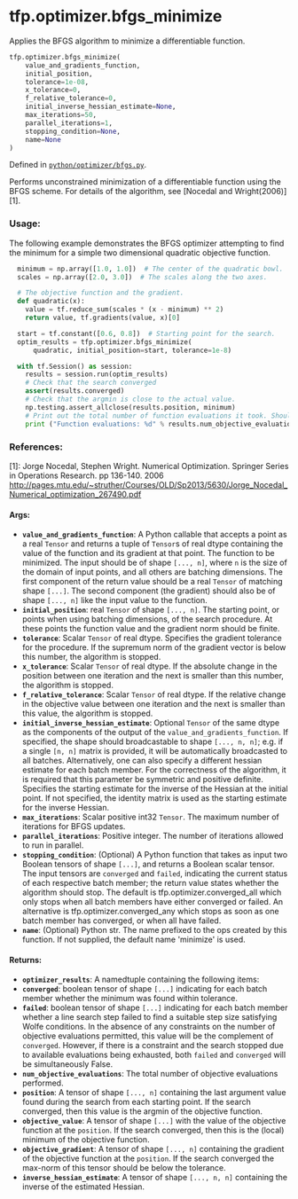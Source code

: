 <div itemscope itemtype="http://developers.google.com/ReferenceObject">
<meta itemprop="name" content="tfp.optimizer.bfgs_minimize" />
<meta itemprop="path" content="Stable" />
</div>

# tfp.optimizer.bfgs_minimize

Applies the BFGS algorithm to minimize a differentiable function.

``` python
tfp.optimizer.bfgs_minimize(
    value_and_gradients_function,
    initial_position,
    tolerance=1e-08,
    x_tolerance=0,
    f_relative_tolerance=0,
    initial_inverse_hessian_estimate=None,
    max_iterations=50,
    parallel_iterations=1,
    stopping_condition=None,
    name=None
)
```



Defined in [`python/optimizer/bfgs.py`](https://github.com/tensorflow/probability/tree/master/tensorflow_probability/python/optimizer/bfgs.py).

<!-- Placeholder for "Used in" -->

Performs unconstrained minimization of a differentiable function using the
BFGS scheme. For details of the algorithm, see [Nocedal and Wright(2006)][1].

### Usage:

The following example demonstrates the BFGS optimizer attempting to find the
minimum for a simple two dimensional quadratic objective function.

```python
  minimum = np.array([1.0, 1.0])  # The center of the quadratic bowl.
  scales = np.array([2.0, 3.0])  # The scales along the two axes.

  # The objective function and the gradient.
  def quadratic(x):
    value = tf.reduce_sum(scales * (x - minimum) ** 2)
    return value, tf.gradients(value, x)[0]

  start = tf.constant([0.6, 0.8])  # Starting point for the search.
  optim_results = tfp.optimizer.bfgs_minimize(
      quadratic, initial_position=start, tolerance=1e-8)

  with tf.Session() as session:
    results = session.run(optim_results)
    # Check that the search converged
    assert(results.converged)
    # Check that the argmin is close to the actual value.
    np.testing.assert_allclose(results.position, minimum)
    # Print out the total number of function evaluations it took. Should be 6.
    print ("Function evaluations: %d" % results.num_objective_evaluations)
```

### References:
[1]: Jorge Nocedal, Stephen Wright. Numerical Optimization. Springer Series in
  Operations Research. pp 136-140. 2006
  http://pages.mtu.edu/~struther/Courses/OLD/Sp2013/5630/Jorge_Nocedal_Numerical_optimization_267490.pdf

#### Args:

* <b>`value_and_gradients_function`</b>:  A Python callable that accepts a point as a
    real `Tensor` and returns a tuple of `Tensor`s of real dtype containing
    the value of the function and its gradient at that point. The function
    to be minimized. The input should be of shape `[..., n]`, where `n` is
    the size of the domain of input points, and all others are batching
    dimensions. The first component of the return value should be a real
    `Tensor` of matching shape `[...]`. The second component (the gradient)
    should also be of shape `[..., n]` like the input value to the function.
* <b>`initial_position`</b>: real `Tensor` of shape `[..., n]`. The starting point, or
    points when using batching dimensions, of the search procedure. At these
    points the function value and the gradient norm should be finite.
* <b>`tolerance`</b>: Scalar `Tensor` of real dtype. Specifies the gradient tolerance
    for the procedure. If the supremum norm of the gradient vector is below
    this number, the algorithm is stopped.
* <b>`x_tolerance`</b>: Scalar `Tensor` of real dtype. If the absolute change in the
    position between one iteration and the next is smaller than this number,
    the algorithm is stopped.
* <b>`f_relative_tolerance`</b>: Scalar `Tensor` of real dtype. If the relative change
    in the objective value between one iteration and the next is smaller
    than this value, the algorithm is stopped.
* <b>`initial_inverse_hessian_estimate`</b>: Optional `Tensor` of the same dtype
    as the components of the output of the `value_and_gradients_function`.
    If specified, the shape should broadcastable to shape `[..., n, n]`; e.g.
    if a single `[n, n]` matrix is provided, it will be automatically
    broadcasted to all batches. Alternatively, one can also specify a
    different hessian estimate for each batch member.
    For the correctness of the algorithm, it is required that this parameter
    be symmetric and positive definite. Specifies the starting estimate for
    the inverse of the Hessian at the initial point. If not specified,
    the identity matrix is used as the starting estimate for the
    inverse Hessian.
* <b>`max_iterations`</b>: Scalar positive int32 `Tensor`. The maximum number of
    iterations for BFGS updates.
* <b>`parallel_iterations`</b>: Positive integer. The number of iterations allowed to
    run in parallel.
* <b>`stopping_condition`</b>: (Optional) A Python function that takes as input two
    Boolean tensors of shape `[...]`, and returns a Boolean scalar tensor.
    The input tensors are `converged` and `failed`, indicating the current
    status of each respective batch member; the return value states whether
    the algorithm should stop. The default is tfp.optimizer.converged_all
    which only stops when all batch members have either converged or failed.
    An alternative is tfp.optimizer.converged_any which stops as soon as one
    batch member has converged, or when all have failed.
* <b>`name`</b>: (Optional) Python str. The name prefixed to the ops created by this
    function. If not supplied, the default name 'minimize' is used.


#### Returns:

* <b>`optimizer_results`</b>: A namedtuple containing the following items:
* <b>`converged`</b>: boolean tensor of shape `[...]` indicating for each batch
      member whether the minimum was found within tolerance.
* <b>`failed`</b>:  boolean tensor of shape `[...]` indicating for each batch
      member whether a line search step failed to find a suitable step size
      satisfying Wolfe conditions. In the absence of any constraints on the
      number of objective evaluations permitted, this value will
      be the complement of `converged`. However, if there is
      a constraint and the search stopped due to available
      evaluations being exhausted, both `failed` and `converged`
      will be simultaneously False.
* <b>`num_objective_evaluations`</b>: The total number of objective
      evaluations performed.
* <b>`position`</b>: A tensor of shape `[..., n]` containing the last argument value
      found during the search from each starting point. If the search
      converged, then this value is the argmin of the objective function.
* <b>`objective_value`</b>: A tensor of shape `[...]` with the value of the
      objective function at the `position`. If the search converged, then
      this is the (local) minimum of the objective function.
* <b>`objective_gradient`</b>: A tensor of shape `[..., n]` containing the gradient
      of the objective function at the `position`. If the search converged
      the max-norm of this tensor should be below the tolerance.
* <b>`inverse_hessian_estimate`</b>: A tensor of shape `[..., n, n]` containing the
      inverse of the estimated Hessian.